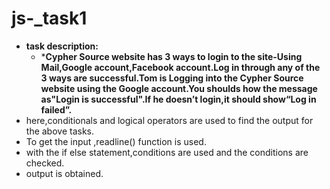 # js-_task1
* **task description:**
  * ***Cypher Source website has 3 ways to login to the site-Using Mail,Google account,Facebook account.Log in through any of the 3 ways are successful.Tom is Logging into the Cypher Source website using the Google account.You shoulds how the message as"Login is successful".If he doesn’t login,it should show“Log in failed”.**
* here,conditionals and logical operators are used to find the output for the above tasks.
* To get the input ,readline() function is used.
* with the if else statement,conditions are used and the conditions are checked.
* output is obtained.
